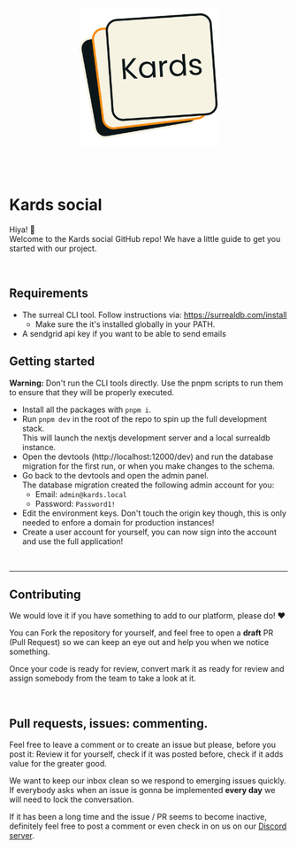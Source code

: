 <br><br>

<p align="center">
    <img src="app/public/Logo.svg" width="250">
</p>

<br><br>



# Kards social

Hiya! 👋 <br>
Welcome to the Kards social GitHub repo! We have a little guide to get you started with our project.

<br>

## Requirements

- The surreal CLI tool. Follow instructions via: https://surrealdb.com/install
  - Make sure the it's installed globally in your PATH.
- A sendgrid api key if you want to be able to send emails

## Getting started

**Warning:** Don't run the CLI tools directly. Use the pnpm scripts to run them to ensure that they will be properly executed.

- Install all the packages with `pnpm i`.
- Run `pnpm dev` in the root of the repo to spin up the full development stack. <br>
  This will launch the nextjs development server and a local surrealdb instance.
- Open the devtools (http://localhost:12000/dev) and run the database migration for the first run, or when you make changes to the schema.
- Go back to the devtools and open the admin panel. <br>
  The database migration created the following admin account for you: 
    - Email: `admin@kards.local`
    - Password: `Password1!`
- Edit the environment keys. Don't touch the origin key though, this is only needed to enfore a domain for production instances!
- Create a user account for yourself, you can now sign into the account and use the full application!

<br>

---

## Contributing

We would love it if you have something to add to our platform, please do! ❤️

You can Fork the repository for yourself, and feel free to open a **draft** PR (Pull Request) so we can keep an eye out and help you when we notice something.

Once your code is ready for review, convert mark it as ready for review and assign somebody from the team to take a look at it.

<br>

## Pull requests, issues: commenting.

Feel free to leave a comment or to create an issue but please, before you post it: Review it for yourself, check if it was posted before, check if it adds value for the greater good. 

We want to keep our inbox clean so we respond to emerging issues quickly. <br>
If everybody asks when an issue is gonna be implemented **every day** we will need to lock the conversation. 

If it has been a long time and the issue / PR seems to become inactive, definitely feel free to post a comment or even check in on us on our [Discord server](https://discord.gg/DRCV4g7Bmy).